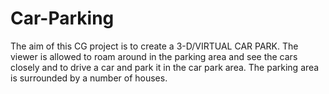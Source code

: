 # Car-Parking
The aim of this CG project is to create a 3-D/VIRTUAL CAR PARK. The viewer is allowed to roam around in the parking area and see the cars closely and to drive a car and park it in the car park area. The parking area is surrounded by a number of houses.
